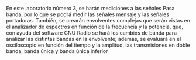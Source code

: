 En este laboratorio número 3, se harán mediciones a las señales Pasa banda, por lo que se podrá medir las señales mensaje y las señales portadoras. 
También, se crearán envolventes complejas que serán vistas en el analizador de espectros en función de la frecuencia y la potencia, que, con ayuda del software GNU Radio se hará los cambios de banda para analizar las distintas bandas
en la envolvente; además, se evaluará en el osciloscopio en función del tiempo y la amplitud, las transmisiones en doble banda, banda única y banda única inferior
